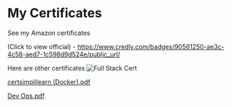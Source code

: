 # My Certificates

See my Amazon certificates

(Click to view official) - https://www.credly.com/badges/90561250-ae3c-4c58-aed7-1c598d9d524e/public_url/ 

Here are other certificates
![Full Stack Cert](https://user-images.githubusercontent.com/55394970/201275091-0fc34885-356c-40aa-8d79-3b7f0c482033.JPG)

[certsimplilearn (Docker).pdf](https://github.com/alecshelembe/AWS-Certificates/files/9986958/certsimplilearn.pdf)

[Dev Ops.pdf](https://github.com/alecshelembe/AWS-Certificates/files/9986967/export.pdf)
